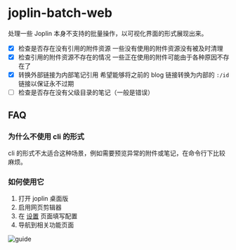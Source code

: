 # joplin-batch-web

处理一些 Joplin 本身不支持的批量操作，以可视化界面的形式展现出来。

- [x] 检查是否存在没有引用的附件资源
      一些没有使用的附件资源没有被及时清理
- [x] 检查引用的附件资源不存在的情况
      一些正在使用的附件可能由于各种原因不存在了
- [x] 转换外部链接为内部笔记引用
      希望能够将之前的 blog 链接转换为内部的 `:/id` 链接以保证永不过期
- [ ] 检查是否存在没有父级目录的笔记（一般是错误）

## FAQ

### 为什么不使用 cli 的形式

cli 的形式不太适合这种场景，例如需要预览异常的附件或笔记，在命令行下比较麻烦。

### 如何使用它

1. 打开 joplin 桌面版
2. 启用网页剪辑器
3. 在 [设置](https://joplin-utils.rxliuli.com/joplin-batch-web/#/settings) 页面填写配置
4. 导航到相关功能页面

![guide](https://github.com/rxliuli/joplin-utils/raw/dev/apps/joplin-batch-web/docs/images/guide.gif)
